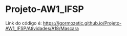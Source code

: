 # Projeto-AW1_IFSP
Link do código é: https://igormozetic.github.io/Projeto-AW1_IFSP/Atividades/A18/Mascara
